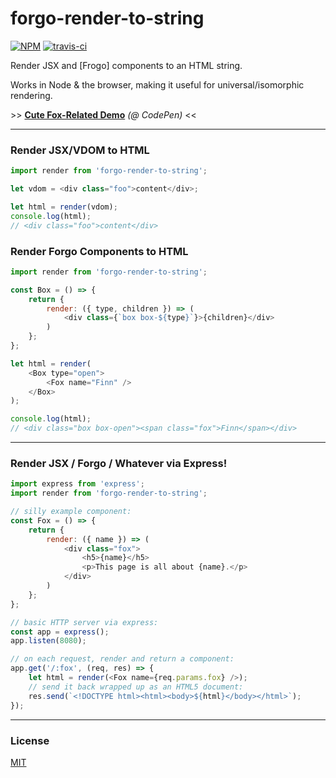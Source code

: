 # forgo-render-to-string

[![NPM](http://img.shields.io/npm/v/forgo-render-to-string.svg)](https://www.npmjs.com/package/forgo-render-to-string)
[![travis-ci](https://travis-ci.org/jacob-ebey/forgo-render-to-string.svg)](https://travis-ci.org/jacob-ebey/forgo-render-to-string)

Render JSX and [Frogo] components to an HTML string.

Works in Node & the browser, making it useful for universal/isomorphic rendering.

\>\> **[Cute Fox-Related Demo](http://codepen.io/developit/pen/dYZqjE?editors=001)** _(@ CodePen)_ <<

---

### Render JSX/VDOM to HTML

```js
import render from 'forgo-render-to-string';

let vdom = <div class="foo">content</div>;

let html = render(vdom);
console.log(html);
// <div class="foo">content</div>
```

### Render Forgo Components to HTML

```js
import render from 'forgo-render-to-string';

const Box = () => {
	return {
		render: ({ type, children }) => (
			<div class={`box box-${type}`}>{children}</div>
		)
	};
};

let html = render(
	<Box type="open">
		<Fox name="Finn" />
	</Box>
);

console.log(html);
// <div class="box box-open"><span class="fox">Finn</span></div>
```

---

### Render JSX / Forgo / Whatever via Express!

```js
import express from 'express';
import render from 'forgo-render-to-string';

// silly example component:
const Fox = () => {
	return {
		render: ({ name }) => (
			<div class="fox">
				<h5>{name}</h5>
				<p>This page is all about {name}.</p>
			</div>
		)
	};
};

// basic HTTP server via express:
const app = express();
app.listen(8080);

// on each request, render and return a component:
app.get('/:fox', (req, res) => {
	let html = render(<Fox name={req.params.fox} />);
	// send it back wrapped up as an HTML5 document:
	res.send(`<!DOCTYPE html><html><body>${html}</body></html>`);
});
```

---

### License

[MIT]

[forgo]: https://github.com/forgojs/forgo
[mit]: http://choosealicense.com/licenses/mit/
